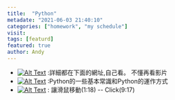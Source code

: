 ```yaml
---
title:  "Python"
metadate: "2021-06-03 21:40:10"
categories: ["homework", "my schedule"]
visit:
tags: [featurd]
featured: true
author: Andy
---
```



* [![Alt Text](https://img.shields.io/badge/%E7%A8%8B%E5%BC%8F%E5%9F%BA%E6%9C%AC%E6%A6%82%E5%BF%B5%EF%BC%9B%E8%AA%9E%E6%B3%95%E4%BB%8B%E7%B4%B9%EF%BC%9B%20PyAutoGUI%20%E7%9A%84%E4%BD%BF%E7%94%A8-informational)](https://youtu.be/8wBaHWZCqdA) :詳細都在下面的網址,自己看。  不懂再看影片
* [![Alt Text](https://img.shields.io/badge/-%5E%E7%9A%84%E7%9B%B8%E9%97%9C%E7%B6%B2%E7%AB%99-informational)](https://hackmd.io/@truckski/Hy36wNnsf?type=view) :Python的一些基本常識和Python的運作方式
* [![Alt Text](https://img.shields.io/badge/-%E6%B5%81%E7%A8%8B%E6%8E%A7%E5%88%B6%E8%88%87%E9%82%8F%E8%BC%AF%E9%81%8B%E7%AE%97-9cf)](https://youtu.be/ZsHqtcqPW1o) : 讓滑鼠移動(1:18) -- Click(9:17)

